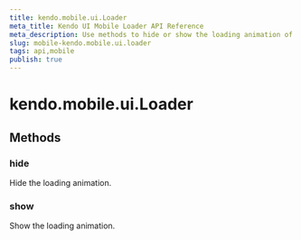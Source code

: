 ```yaml
---
title: kendo.mobile.ui.Loader
meta_title: Kendo UI Mobile Loader API Reference
meta_description: Use methods to hide or show the loading animation of the Kendo UI mobile Loader widget.
slug: mobile-kendo.mobile.ui.loader
tags: api,mobile
publish: true
---
```


# kendo.mobile.ui.Loader

## Methods

### hide

Hide the loading animation.

### show

Show the loading animation.

